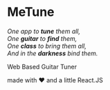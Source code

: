 # MeTune  
*One app to **tune** them all,*  
*One **guitar** to **find** them,*  
*One **class** to bring them all,*  
*And in the **darkness** bind them.*  

Web Based Guitar Tuner    
  
   
     
     
made with ❤️ and a little React.JS
 

